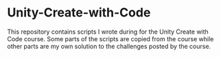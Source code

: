 # Unity-Create-with-Code

This repository contains scripts I wrote during for the Unity Create with Code course. Some parts of the scripts are copied from the course while other parts are my own solution to the challenges posted by the course.
